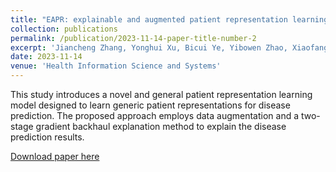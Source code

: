 ```yaml
---
title: "EAPR: explainable and augmented patient representation learning for disease prediction"
collection: publications
permalink: /publication/2023-11-14-paper-title-number-2
excerpt: 'Jiancheng Zhang, Yonghui Xu, Bicui Ye, Yibowen Zhao, Xiaofang Sun, Qi Meng, Yang Zhang & Lizhen Cui '
date: 2023-11-14
venue: 'Health Information Science and Systems'
---
```

This study introduces a novel and general patient representation learning model designed to learn generic patient representations for disease prediction. The proposed approach employs data augmentation and a two-stage gradient backhaul explanation method to explain the disease prediction results.

[Download paper here](https://link.springer.com/article/10.1007/s13755-023-00256-5)

